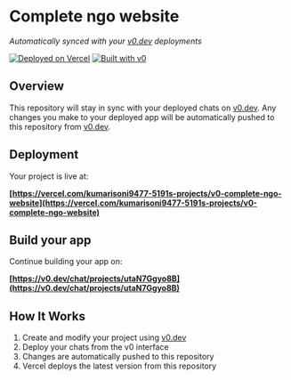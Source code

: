 # Complete ngo website

*Automatically synced with your [v0.dev](https://v0.dev) deployments*

[![Deployed on Vercel](https://img.shields.io/badge/Deployed%20on-Vercel-black?style=for-the-badge&logo=vercel)](https://vercel.com/kumarisoni9477-5191s-projects/v0-complete-ngo-website)
[![Built with v0](https://img.shields.io/badge/Built%20with-v0.dev-black?style=for-the-badge)](https://v0.dev/chat/projects/utaN7Ggyo8B)

## Overview

This repository will stay in sync with your deployed chats on [v0.dev](https://v0.dev).
Any changes you make to your deployed app will be automatically pushed to this repository from [v0.dev](https://v0.dev).

## Deployment

Your project is live at:

**[https://vercel.com/kumarisoni9477-5191s-projects/v0-complete-ngo-website](https://vercel.com/kumarisoni9477-5191s-projects/v0-complete-ngo-website)**

## Build your app

Continue building your app on:

**[https://v0.dev/chat/projects/utaN7Ggyo8B](https://v0.dev/chat/projects/utaN7Ggyo8B)**

## How It Works

1. Create and modify your project using [v0.dev](https://v0.dev)
2. Deploy your chats from the v0 interface
3. Changes are automatically pushed to this repository
4. Vercel deploys the latest version from this repository